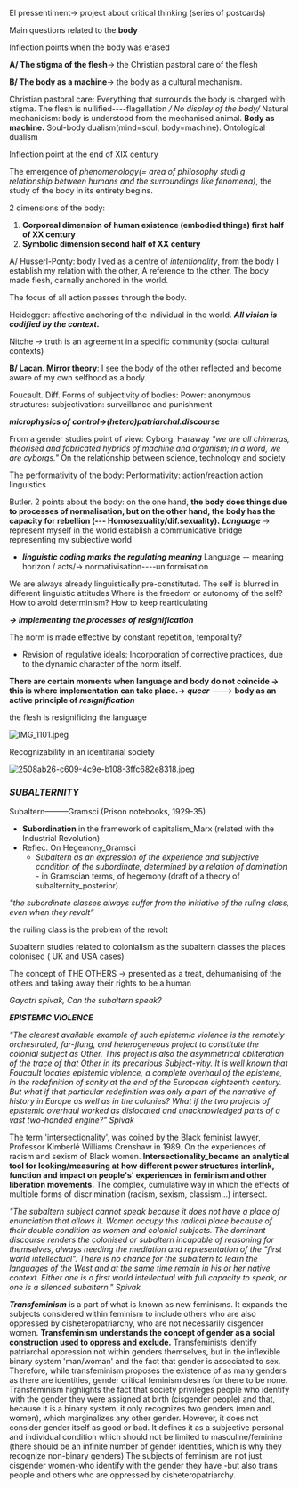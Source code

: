 El pressentiment→ project about critical thinking (series of postcards) 

Main questions related to the **body** 

Inflection points when the body was erased 

**A/ The stigma of the flesh**→ the Christian pastoral care of the flesh

**B/ The body as a machine**→ the body as a cultural mechanism.

Christian pastoral care: Everything that surrounds the body is charged with stigma. The flesh is nullified----flagellation
*/ No display of the body/*
Natural mechanicism: body is understood from the mechanised animal. **Body as machine.**
Soul-body dualism(mind=soul, body=machine). Ontological dualism

Inflection point at the end of XIX century 

The emergence of *phenomenology(= area of philosophy studi g relationship between humans and the surroundings like fenomena)*, the study of the body in its entirety begins.

2 dimensions of the body:

1. **Corporeal dimension of human existence (embodied things) first half of XX century** 
2. **Symbolic dimension second half of XX century**

A/ Husserl-Ponty: body lived as a centre of *intentionality*, from the body I establish my relation with the other, A reference to the other. The body made flesh, carnally anchored in the world.

The focus of all action passes through the body.

Heidegger: affective anchoring of the individual in the world. ***All vision is codified by the context.***

Nitche → truth is an agreement in a specific community (social cultural contexts)

**B/ Lacan. Mirror theory**: I see the body of the other reflected and become aware of my own selfhood as a body.

Foucault. Diff. Forms of subjectivity of bodies:
Power: anonymous structures: subjectivation: surveillance and punishment

***microphysics of control→(hetero)patriarchal.discourse***

From a gender studies point of view:
Cyborg. Haraway *"we are all chimeras, theorised and fabricated hybrids of machine and organism; in a word, we are cyborgs."*
On the relationship between science, technology and society

The performativity of the body:
Performativity: action/reaction action
linguistics

Butler. 2 points about the body: on the one hand, **the body does things due to processes of normalisation, but on the other hand, the body has the capacity for rebellion (--- Homosexuality/dif.sexuality).**
***Language*** → represent myself in the world
establish a communicative bridge
representing my subjective world

- ***linguistic coding marks the regulating meaning***
Language -- meaning horizon / acts/→ normativisation----uniformisation

We are always already linguistically pre-constituted.
The self is blurred in different linguistic attitudes
Where is the freedom or autonomy of the self?
How to avoid determinism? How to keep rearticulating 

***→ Implementing the processes of resignification***

The norm is made effective by constant repetition, temporality?

- Revision of regulative ideals:
Incorporation of corrective practices, due to the dynamic character of the norm itself.

**There are certain moments when language and body do not coincide → this is where implementation can take place.→ *queer*** ———> **body as an active principle of *resignification***

the flesh is resignificing the language 

![IMG_1101.jpeg](https://prod-files-secure.s3.us-west-2.amazonaws.com/32c4fbde-fe73-41e8-98be-914606dbfae7/83799d38-6691-4225-b0c6-ae06210fa27f/IMG_1101.jpeg)

Recognizability in an identitarial society

![2508ab26-c609-4c9e-b108-3ffc682e8318.jpeg](https://prod-files-secure.s3.us-west-2.amazonaws.com/32c4fbde-fe73-41e8-98be-914606dbfae7/d2f8f6e1-5ef5-4ecc-b4bf-434c1c4ec323/2508ab26-c609-4c9e-b108-3ffc682e8318.jpeg)

### ***SUBALTERNITY***

Subaltern———Gramsci (Prison notebooks, 1929-35)

- **Subordination** in the framework of capitalism_Marx (related with the Industrial Revolution)
- Reflec. On Hegemony_Gramsci
    - *Subaltern as an expression of the experience and subjective condition of the subordinate, determined by a relation of domination* - in Gramscian terms, of hegemony (draft of a theory of subalternity_posterior).

*"the subordinate classes always suffer from the initiative of the ruling class, even when they revolt”*

the ruiling class is the problem of the revolt

Subaltern studies related to colonialism as the subaltern classes the places colonised ( UK and USA cases)

The concept of THE OTHERS → presented as a treat, dehumanising of the others and taking away their rights to be a human

*Gayatri spivak, Can the subaltern speak?*

***EPISTEMIC VIOLENCE***

*"The clearest available example of such epistemic violence is the remotely orchestrated, far-flung, and heterogeneous project to constitute the colonial subject as Other. This project is also the asymmetrical obliteration of the trace of that Other in its precarious Subject-vitiy. It is well known that Foucault locates epistemic violence, a complete overhaul of the episteme, in the redefinition of sanity at the end of the European eighteenth century. But what if that particular redefinition was only a part of the narrative of history in Europe as well as in the colonies? What if the two projects of epistemic overhaul worked as dislocated and unacknowledged parts of a vast two-handed engine?"
Spivak*

The term 'intersectionality', was coined by the Black feminist lawyer, Professor Kimberlé Williams Crenshaw in 1989.
On the experiences of racism and sexism of Black women.
**Intersectionality_became an analytical tool for looking/measuring at how different power structures interlink, function and impact on people's' experiences in feminism and other liberation movements.**
The complex, cumulative way in which the effects of multiple forms of discrimination (racism, sexism, classism...) intersect.

*"The subaltern subject cannot speak because it does not have a place of enunciation that allows it. Women occupy this radical place because of their double condition as women and colonial subjects. The dominant discourse renders the colonised or subaltern incapable of reasoning for themselves, always needing the mediation and representation of the "first world intellectual". There is no chance for the subaltern to learn the languages of the West and at the same time remain in his or her native context. Either one is a first world intellectual with full capacity to speak, or one is a silenced subaltern."
Spivak*

***Transfeminism*** is a part of what is known as new feminisms. It expands the subjects considered within feminism to include others who are also oppressed by cisheteropatriarchy, who are not necessarily cisgender women.
**Transfeminism understands the concept of gender as a social construction used to oppress and exclude.**
Transfeminists identify patriarchal oppression not within genders themselves, but in the inflexible binary system
'man/woman' and the fact that gender is associated to sex. Therefore, while transfeminism proposes the existence of as many genders as there are identities, gender critical feminism desires for there to be none.
Transfeminism highlights the fact that society privileges people who identify with the gender they were assigned at birth (cisgender people) and that, because it is a binary system, it only recognizes two genders (men and women), which marginalizes any other gender. However, it does not consider gender itself as good or bad. It defines it as a subjective personal and individual condition which should not be limited to masculine/feminine (there should be an infinite number of gender identities, which is why they recognize non-binary genders)
The subjects of feminism are not just cisgender women-who identify with the gender they have
-but also trans people
and others who are oppressed by cisheteropatriarchy.